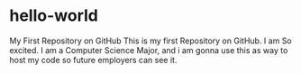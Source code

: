 # hello-world
My First Repository on GitHub
This is my first Repository on GitHub. I am So excited.
I am a Computer Science Major, and i am gonna use this as way to host my code so future employers can see it.
